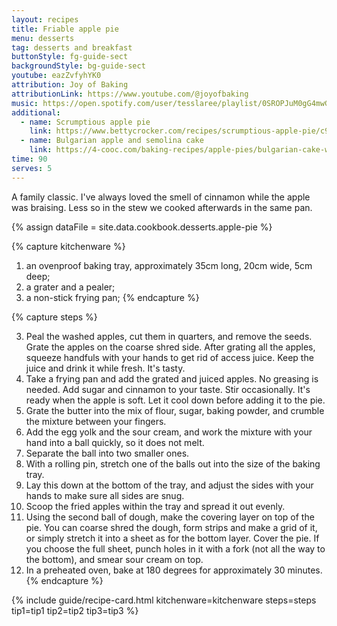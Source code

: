 ```yaml
---
layout: recipes
title: Friable apple pie
menu: desserts
tag: desserts and breakfast
buttonStyle: fg-guide-sect
backgroundStyle: bg-guide-sect
youtube: eazZvfyhYK0
attribution: Joy of Baking
attributionLink: https://www.youtube.com/@joyofbaking
music: https://open.spotify.com/user/tesslaree/playlist/0SROPJuM0gG4mwGCBNOOKL?
additional:
  - name: Scrumptious apple pie
    link: https://www.bettycrocker.com/recipes/scrumptious-apple-pie/c9a4acc6-85aa-4128-b0b0-1a17bdbe05e0
  - name: Bulgarian apple and semolina cake
    link: https://4-cooc.com/baking-recipes/apple-pies/bulgarian-cake-with-apples-and-semolina/
time: 90
serves: 5
---
```


A family classic. I've always loved the smell of cinnamon while the apple was braising. Less so in the stew we cooked afterwards in the same pan.
<!-- excerpt-end -->

{% assign dataFile = site.data.cookbook.desserts.apple-pie %}

{% capture kitchenware %}
1. an ovenproof baking tray, approximately 35cm long, 20cm wide, 5cm deep;
2. a grater and a pealer;
3. a non-stick frying pan;
{% endcapture %}

{% capture steps %}

3. Peal the washed apples, cut them in quarters, and remove the seeds. Grate the apples on the coarse shred side. After grating all the apples, squeeze handfuls with your hands to get rid of access juice. Keep the juice and drink it while fresh. It's tasty.
4. Take a frying pan and add the grated and juiced apples. No greasing is needed. Add sugar and cinnamon to your taste. Stir occasionally. It's ready when the apple is soft. Let it cool down before adding it to the pie.
5. Grate the butter into the mix of flour, sugar, baking powder, and crumble the mixture between your fingers.
6. Add the egg yolk and the sour cream, and work the mixture with your hand into a ball quickly, so it does not melt.
7. Separate the ball into two smaller ones.
8. With a rolling pin, stretch one of the balls out into the size of the baking tray.
9. Lay this down at the bottom of the tray, and adjust the sides with your hands to make sure all sides are snug.
10. Scoop the fried apples within the tray and spread it out evenly.
11. Using the second ball of dough, make the covering layer on top of the pie. You can coarse shred the dough, form strips and make a grid of it, or simply stretch it into a sheet as for the bottom layer. Cover the pie. If you choose the full sheet, punch holes in it with a fork (not all the way to the bottom), and smear sour cream on top.
12. In a preheated oven, bake at 180 degrees for approximately 30 minutes.
{% endcapture %}

{% include guide/recipe-card.html kitchenware=kitchenware steps=steps tip1=tip1 tip2=tip2 tip3=tip3 %}